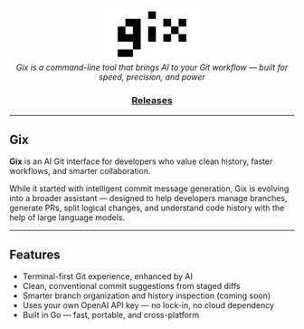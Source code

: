 <div align="center">

<picture>
  <source media="(prefers-color-scheme: light)" srcset="/docs/logo_gix_light.svg">
  <img alt="Gix logo" src="/docs/logo_gix_dark.svg" width="40%" height="40%">
</picture>

<br/>
<em>Gix is a command-line tool that brings AI to your Git workflow — built for speed, precision, and power</em>

<h3>

[Releases](https://github.com/ademajagon/gix/releases)

</h3>
</div>

---

## Gix

**Gix** is an AI Git interface for developers who value clean history, faster workflows, and smarter collaboration.

While it started with intelligent commit message generation, Gix is evolving into a broader assistant — designed to help developers manage branches, generate PRs, split logical changes, and understand code history with the help of large language models.

---

## Features

- Terminal-first Git experience, enhanced by AI
- Clean, conventional commit suggestions from staged diffs
- Smarter branch organization and history inspection (coming soon)
- Uses your own OpenAI API key — no lock-in, no cloud dependency
- Built in Go — fast, portable, and cross-platform
